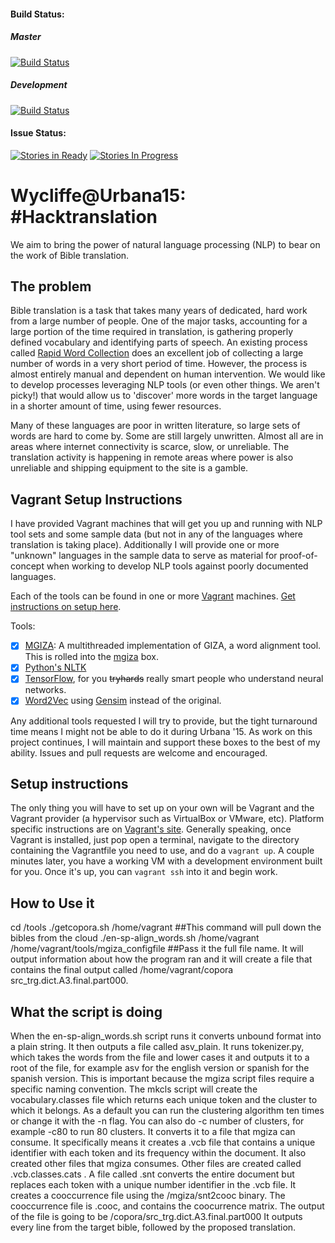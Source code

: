 #### Build Status:
##### Master
[![Build Status](https://travis-ci.org/Wycliffe-USA/rtt-linguiflow.svg?branch=master)](https://travis-ci.org/bbriggs/wycliffe-urbana-2015) 
##### Development
[![Build Status](https://travis-ci.org/Wycliffe-USA/rtt-linguiflow.svg?branch=development)](https://travis-ci.org/bbriggs/wycliffe-urbana-2015)

#### Issue Status:
[![Stories in Ready](https://badge.waffle.io/Wycliffe-USA/rtt-linguiflow.png?label=ready&title=Ready)](http://waffle.io/Wycliffe-USA/rapid-translation-toolkit)
[![Stories In Progress](https://badge.waffle.io/Wycliffe-USA/rtt-linguiflow.png?label=in%20progress&title=In%20Progress)](http://waffle.io/Wycliffe-USA/rapid-translation-toolkit)

# Wycliffe@Urbana15: #Hacktranslation

We aim to bring the power of natural language processing (NLP) to bear on the work of Bible translation.

## The problem

Bible translation is a task that takes many years of dedicated, hard work from a large number of people. One of the major tasks, accounting for a large portion of the time required in translation, is gathering properly defined vocabulary and identifying parts of speech. An existing process called [Rapid Word Collection](http://rapidwords.net/) does an excellent job of collecting a large number of words in a very short period of time. However, the process is almost entirely manual and dependent on human intervention. We would like to develop processes leveraging NLP tools (or even other things. We aren't picky!) that would allow us to 'discover' more words in the target language in a shorter amount of time, using fewer resources.

Many of these languages are poor in written literature, so large sets of words are hard to come by. Some are still largely unwritten. Almost all are in areas where internet connectivity is scarce, slow, or unreliable. The translation activity is happening in remote areas where power is also unreliable and shipping equipment to the site is a gamble.

## Vagrant Setup Instructions

I have provided Vagrant machines that will get you up and running with NLP tool sets and some sample data (but not in any of the languages where translation is taking place). Additionally I will provide one or more "unknown" languages in the sample data to serve as material for proof-of-concept when working to develop NLP tools against poorly documented languages. 

Each of the tools can be found in one or more [Vagrant](https://www.vagrantup.com/) machines. [Get instructions on setup here](https://docs.vagrantup.com/v2/installation/index.html). 

Tools: 

- [X] [MGIZA](https://github.com/moses-smt/mgiza): A multithreaded implementation of GIZA, a word alignment tool. This is rolled into the [mgiza](mgiza/mgiza.md) box. 
- [X] [Python's NLTK](http://www.nltk.org/)
- [X] [TensorFlow](http://www.tensorflow.org/), for you ~~tryhards~~ really smart people who understand neural networks. 
- [X] [Word2Vec](https://code.google.com/p/word2vec/) using [Gensim](https://radimrehurek.com/gensim/models/word2vec.html) instead of the original. 

Any additional tools requested I will try to provide, but the tight turnaround time means I might not be able to do it during Urbana '15. As work on this project continues, I will maintain and support these boxes to the best of my ability. Issues and pull requests are welcome and encouraged. 

## Setup instructions

The only thing you will have to set up on your own will be Vagrant and the Vagrant provider (a hypervisor such as VirtualBox or VMware, etc). Platform specific instructions are on [Vagrant's site](https://docs.vagrantup.com/v2/getting-started/up.html). Generally speaking, once Vagrant is installed, just pop open a terminal, navigate to the directory containing the Vagrantfile you need to use, and do a `vagrant up`. A couple minutes later, you have a working VM with a development environment built for you. Once it's up, you can `vagrant ssh` into it and begin work. 

## How to Use it
cd /tools
./getcopora.sh /home/vagrant ##This command will pull down the bibles from the cloud
./en-sp-align_words.sh /home/vagrant /home/vagrant/tools/mgiza_configfile     ##Pass it the full file name. It will output information about how the program ran and it will create a file that contains the final output called /home/vagrant/copora src_trg.dict.A3.final.part000. 

## What the script is doing


When the en-sp-align_words.sh script runs it converts unbound format into a plain string. It then outputs a file called asv_plain. It runs tokenizer.py, which takes the words from the file and lower cases it and outputs it to a root of the file, for example asv for the english version or spanish for the spanish version. This is important because the mgiza script files require a specific naming convention. The mkcls script will create the vocabulary.classes file which returns each unique token and the cluster to which it belongs. As a default you can run the clustering algorithm ten times or change it with the -n flag. You can also do -c number of clusters, for example -c80 to run 80 clusters. It converts it to a file that mgiza can consume. It specifically means it creates a .vcb file that contains a unique identifier with each token and its frequency within the document. It also created other files that mgiza consumes. Other files are created called .vcb.classes.cats . A file called .snt converts the entire document but replaces each token with a unique number identifier in the .vcb file. It creates a cooccurrence file using the /mgiza/snt2cooc binary. The cooccurrence file is .cooc, and contains the coocurrence matrix. The output of the file is going to be /copora/src_trg.dict.A3.final.part000 It outputs every line from the target bible, followed by the proposed translation. 

